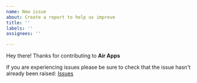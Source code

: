```yaml
---
name: New issue
about: Create a report to help us improve
title: ''
labels: ''
assignees: ''

---
```


Hey there! Thanks for contributing to **Air Apps**

If you are experiencing issues please be sure to check that the issue hasn't already been raised: [Issues](https://github.com/airappsco/[repositoryName]/issues)
